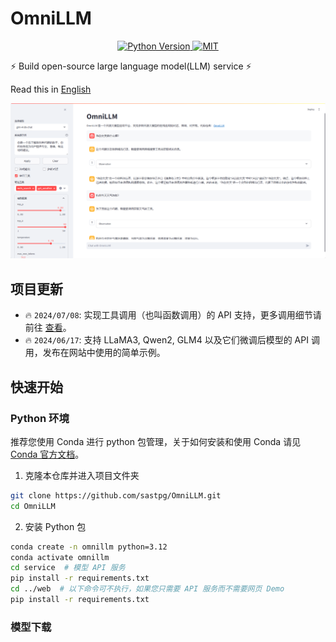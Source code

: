 # OmniLLM

<div align="center">
    <a href="https://github.com/sastpg/OmniLLM/tree/main">
        <img src="https://img.shields.io/badge/python-3.12-blue" alt="Python Version"/>
    </a>
    <a href="https://github.com/sastpg/OmniLLM/blob/main/LICENSE">
        <img src="https://img.shields.io/badge/license-MIT-green" alt="MIT"/>
    </a>
</div>

⚡ Build open-source large language model(LLM) service ⚡

Read this in [English](README_en.md)

![](./images/web_demo.png)

## 项目更新

- 🔥 ``2024/07/08``: 实现工具调用（也叫函数调用）的 API 支持，更多调用细节请前往 [查看]()。
- 🔥 ``2024/06/17``: 支持 LLaMA3, Qwen2, GLM4 以及它们微调后模型的 API 调用，发布在网站中使用的简单示例。

## 快速开始
### Python 环境
推荐您使用 Conda 进行 python 包管理，关于如何安装和使用 Conda 请见[Conda 官方文档](https://conda.io/en/latest/index.html)。

1. 克隆本仓库并进入项目文件夹
```bash
git clone https://github.com/sastpg/OmniLLM.git
cd OmniLLM
```

2. 安装 Python 包
```bash
conda create -n omnillm python=3.12
conda activate omnillm
cd service  # 模型 API 服务
pip install -r requirements.txt
cd ../web  # 以下命令可不执行，如果您只需要 API 服务而不需要网页 Demo
pip install -r requirements.txt
```

### 模型下载

